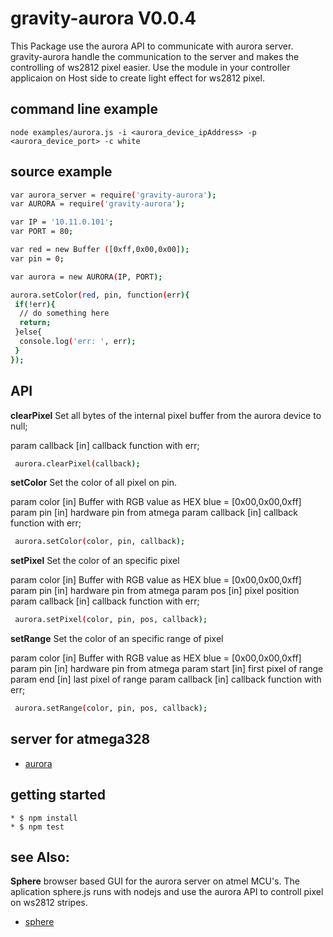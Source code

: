 
gravity-aurora V0.0.4
============ 
  This Package use the aurora API to communicate with aurora server.
  gravity-aurora handle the communication to the server and makes
  the controlling of ws2812 pixel easier. 
  Use the module in your controller applicaion on Host side to
  create light effect for ws2812 pixel.

command line example
---------------------
```
node examples/aurora.js -i <aurora_device_ipAddress> -p <aurora_device_port> -c white
```


source example
---------------------
```sh
var aurora_server = require('gravity-aurora');
var AURORA = require('gravity-aurora');

var IP = '10.11.0.101';
var PORT = 80;

var red = new Buffer ([0xff,0x00,0x00]);
var pin = 0;

var aurora = new AURORA(IP, PORT);

aurora.setColor(red, pin, function(err){
 if(!err){
  // do something here
  return;
 }else{
  console.log('err: ', err);
 }
});
```

API
---------------------

**clearPixel**
Set all bytes of the internal 
pixel buffer from the aurora device to null;

param callback [in] callback function with err;

```sh
 aurora.clearPixel(callback);
```


**setColor**
Set the color of all pixel on pin.

param color    [in] Buffer with RGB value as HEX blue = [0x00,0x00,0xff]
param pin 	   [in] hardware pin from atmega
param callback [in] callback function with err;

```sh
 aurora.setColor(color, pin, callback);
```

**setPixel**
Set the color of an specific pixel

param color    [in] Buffer with RGB value as HEX blue = [0x00,0x00,0xff]
param pin 	   [in] hardware pin from atmega
param pos 	   [in] pixel position
param callback [in] callback function with err;

```sh
 aurora.setPixel(color, pin, pos, callback);
```

**setRange**
Set the color of an specific range of pixel

param color    [in] Buffer with RGB value as HEX blue = [0x00,0x00,0xff]
param pin 	   [in] hardware pin from atmega
param start	   [in] first pixel of range
param end 	   [in] last pixel of range
param callback [in] callback function with err;

```sh
 aurora.setRange(color, pin, pos, callback);
```
	
server for atmega328
---------------------

 * [aurora](https://github.com/zombinary/aurora)

getting started
---------------------

	* $ npm install
	* $ npm test



see Also:
---------------------

**Sphere** browser based GUI for the aurora server on atmel MCU's.
  The aplication sphere.js runs with nodejs and use the aurora API to
  controll pixel on ws2812 stripes.
  
 * [sphere](https://github.com/zombinary/sphere)



